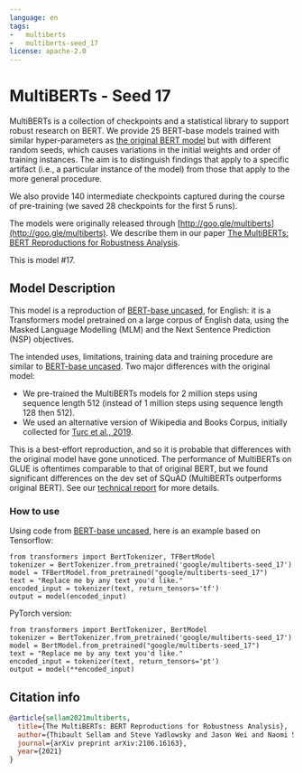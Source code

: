 ```yaml
---
language: en
tags:
-   multiberts
-   multiberts-seed_17
license: apache-2.0
---
```


# MultiBERTs - Seed 17

MultiBERTs is a collection of checkpoints and a statistical library to support
robust research on BERT. We provide 25 BERT-base models trained with
similar hyper-parameters as
[the original BERT model](https://github.com/google-research/bert) but
with different random seeds, which causes variations in the initial weights and order of
training instances. The aim is to distinguish findings that apply to a specific
artifact (i.e., a particular instance of the model) from those that apply to the
more general procedure.

We also provide 140 intermediate checkpoints captured
during the course of pre-training (we saved 28 checkpoints for the first 5 runs).

The models were originally released through
[http://goo.gle/multiberts](http://goo.gle/multiberts). We describe them in our
paper
[The MultiBERTs: BERT Reproductions for Robustness Analysis](https://arxiv.org/abs/2106.16163).

This is model #17.

## Model Description

This model is a reproduction of
[BERT-base uncased](https://github.com/google-research/bert), for English: it
is a Transformers model pretrained on a large corpus of English data, using the
Masked Language Modelling (MLM) and the Next Sentence Prediction (NSP)
objectives.

The intended uses, limitations, training data and training procedure are similar
to [BERT-base uncased](https://github.com/google-research/bert). Two major
differences with the original model:

*   We pre-trained the MultiBERTs models for 2 million steps using sequence
    length 512 (instead of 1 million steps using sequence length 128 then 512).
*   We used an alternative version of Wikipedia and Books Corpus, initially
    collected for [Turc et al., 2019](https://arxiv.org/abs/1908.08962).

This is a best-effort reproduction, and so it is probable that differences with
the original model have gone unnoticed. The performance of MultiBERTs on GLUE is oftentimes comparable to that of original
BERT, but we found significant differences on the dev set of SQuAD (MultiBERTs outperforms original BERT).
See our [technical report](https://arxiv.org/abs/2106.16163) for more details.

### How to use

Using code from
[BERT-base uncased](https://huggingface.co/bert-base-uncased), here is an example based on
Tensorflow:

```
from transformers import BertTokenizer, TFBertModel
tokenizer = BertTokenizer.from_pretrained('google/multiberts-seed_17')
model = TFBertModel.from_pretrained("google/multiberts-seed_17")
text = "Replace me by any text you'd like."
encoded_input = tokenizer(text, return_tensors='tf')
output = model(encoded_input)
```

PyTorch version:

```
from transformers import BertTokenizer, BertModel
tokenizer = BertTokenizer.from_pretrained('google/multiberts-seed_17')
model = BertModel.from_pretrained("google/multiberts-seed_17")
text = "Replace me by any text you'd like."
encoded_input = tokenizer(text, return_tensors='pt')
output = model(**encoded_input)
```

## Citation info

```bibtex
@article{sellam2021multiberts,
  title={The MultiBERTs: BERT Reproductions for Robustness Analysis},
  author={Thibault Sellam and Steve Yadlowsky and Jason Wei and Naomi Saphra and Alexander D'Amour and Tal Linzen and Jasmijn Bastings and Iulia Turc and Jacob Eisenstein and Dipanjan Das and Ian Tenney and Ellie Pavlick},
  journal={arXiv preprint arXiv:2106.16163},
  year={2021}
}
```
